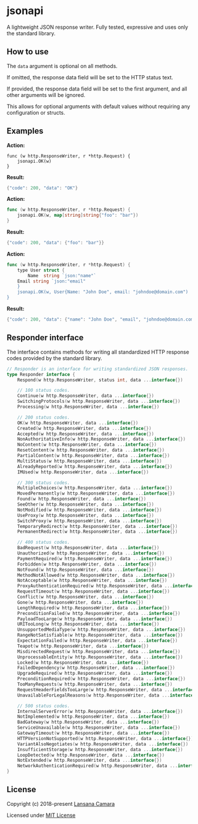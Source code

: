 # jsonapi
A lightweight JSON response writer. Fully tested, expressive and uses only the standard library.

## How to use

The `data` argument is optional on all methods. 

If omitted, the response data field will be set to the HTTP status text. 

If provided, the response data field will be set to the first argument, and all other arguments will be ignored.

This allows for optional arguments with default values without requiring any configuration or structs.

## Examples

**Action:**

```
func (w http.ResponseWriter, r *http.Request) {
    jsonapi.OK(w)
}
```

**Result:**

```go
{"code": 200, "data": "OK"}
```

**Action:**

```go
func (w http.ResponseWriter, r *http.Request) {
    jsonapi.OK(w, map[string]string{"foo": "bar"})
}
```

**Result:**

```go
{"code": 200, "data": {"foo": "bar"}}
```

**Action:**

```go
func (w http.ResponseWriter, r *http.Request) {
    type User struct {
        Name  string `json:"name"`
	Email string `json:"email"
    }
    jsonapi.OK(w, User{Name: "John Doe", email: "johndoe@domain.com")
}
```

**Result:**

```go
{"code": 200, "data": {"name": "John Doe", "email", "johndoe@domain.com"}}
```

## Responder interface 

The interface contains methods for writing all standardized HTTP response codes provided by the standard library.

```go
// Responder is an interface for writing standardized JSON responses.
type Responder interface {
	Respond(w http.ResponseWriter, status int, data ...interface{})

	// 100 status codes.
	Continue(w http.ResponseWriter, data ...interface{})
	SwitchingProtocols(w http.ResponseWriter, data ...interface{})
	Processing(w http.ResponseWriter, data ...interface{})

	// 200 status codes.
	OK(w http.ResponseWriter, data ...interface{})
	Created(w http.ResponseWriter, data ...interface{})
	Accepted(w http.ResponseWriter, data ...interface{})
	NonAuthoritativeInfo(w http.ResponseWriter, data ...interface{})
	NoContent(w http.ResponseWriter, data ...interface{})
	ResetContent(w http.ResponseWriter, data ...interface{})
	PartialContent(w http.ResponseWriter, data ...interface{})
	MultiStatus(w http.ResponseWriter, data ...interface{})
	AlreadyReported(w http.ResponseWriter, data ...interface{})
	IMUsed(w http.ResponseWriter, data ...interface{})

	// 300 status codes.
	MultipleChoices(w http.ResponseWriter, data ...interface{})
	MovedPermanently(w http.ResponseWriter, data ...interface{})
	Found(w http.ResponseWriter, data ...interface{})
	SeeOther(w http.ResponseWriter, data ...interface{})
	NotModified(w http.ResponseWriter, data ...interface{})
	UseProxy(w http.ResponseWriter, data ...interface{})
	SwitchProxy(w http.ResponseWriter, data ...interface{})
	TemporaryRedirect(w http.ResponseWriter, data ...interface{})
	PermanentRedirect(w http.ResponseWriter, data ...interface{})

	// 400 status codes.
	BadRequest(w http.ResponseWriter, data ...interface{})
	Unauthorized(w http.ResponseWriter, data ...interface{})
	PaymentRequired(w http.ResponseWriter, data ...interface{})
	Forbidden(w http.ResponseWriter, data ...interface{})
	NotFound(w http.ResponseWriter, data ...interface{})
	MethodNotAllowed(w http.ResponseWriter, data ...interface{})
	NotAcceptable(w http.ResponseWriter, data ...interface{})
	ProxyAuthenticationRequired(w http.ResponseWriter, data ...interface{})
	RequestTimeout(w http.ResponseWriter, data ...interface{})
	Conflict(w http.ResponseWriter, data ...interface{})
	Gone(w http.ResponseWriter, data ...interface{})
	LengthRequired(w http.ResponseWriter, data ...interface{})
	PreconditionFailed(w http.ResponseWriter, data ...interface{})
	PayloadTooLarge(w http.ResponseWriter, data ...interface{})
	URITooLong(w http.ResponseWriter, data ...interface{})
	UnsupportedMediaType(w http.ResponseWriter, data ...interface{})
	RangeNotSatisfiable(w http.ResponseWriter, data ...interface{})
	ExpectationFailed(w http.ResponseWriter, data ...interface{})
	Teapot(w http.ResponseWriter, data ...interface{})
	MisdirectedRequest(w http.ResponseWriter, data ...interface{})
	UnprocessableEntity(w http.ResponseWriter, data ...interface{})
	Locked(w http.ResponseWriter, data ...interface{})
	FailedDependency(w http.ResponseWriter, data ...interface{})
	UpgradeRequired(w http.ResponseWriter, data ...interface{})
	PreconditionRequired(w http.ResponseWriter, data ...interface{})
	TooManyRequests(w http.ResponseWriter, data ...interface{})
	RequestHeaderFieldsTooLarge(w http.ResponseWriter, data ...interface{})
	UnavailableForLegalReasons(w http.ResponseWriter, data ...interface{})

	// 500 status codes.
	InternalServerError(w http.ResponseWriter, data ...interface{})
	NotImplemented(w http.ResponseWriter, data ...interface{})
	BadGateway(w http.ResponseWriter, data ...interface{})
	ServiceUnavailable(w http.ResponseWriter, data ...interface{})
	GatewayTimeout(w http.ResponseWriter, data ...interface{})
	HTTPVersionNotSupported(w http.ResponseWriter, data ...interface{})
	VariantAlsoNegotiates(w http.ResponseWriter, data ...interface{})
	InsufficientStorage(w http.ResponseWriter, data ...interface{})
	LoopDetected(w http.ResponseWriter, data ...interface{})
	NotExtended(w http.ResponseWriter, data ...interface{})
	NetworkAuthenticationRequired(w http.ResponseWriter, data ...interface{})
}
```

## License

Copyright (c) 2018-present [Lansana Camara](https://github.com/lansana)

Licensed under [MIT License](./LICENSE)
